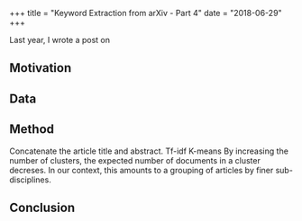 +++
title = "Keyword Extraction from arXiv - Part 4"
date = "2018-06-29"
+++

Last year, I wrote a post on

## Motivation

## Data

## Method
Concatenate the article title and abstract.
Tf-idf
K-means
By increasing the number of clusters, the expected number of documents in a cluster decreses.
In our context, this amounts to a grouping of articles by finer sub-disciplines.

## Conclusion

